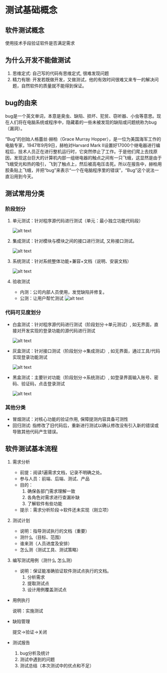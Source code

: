 # 测试基础概念

## 软件测试概念

使用技术手段验证软件是否满足需求

## 为什么开发不能做测试

1. 思维定式: 自己写的代码有思维定式, 很难发现问题 
2. 精力有限: 开发若既做开发，又做测试，他的有效时间很难又来专一的解决问题，自然软件的质量就不能得到保证。

## bug的由来

bug是一个英文单词，本意是臭虫、缺陷、损坏、犯贫、窃听器、小虫等意思。现在人们将在电脑系统或程序中，隐藏着的一些未被发现的缺陷或问题统称为bug（漏洞）。

“Bug”的创始人格蕾丝·赫柏（Grace Murray Hopper），是一位为美国海军工作的电脑专家，1947年9月9日，赫柏对Harvard Mark II设置好17000个继电器进行编程后，技术人员正在进行整机运行时，它突然停止了工作。于是他们爬上去找原因，发现这台巨大的计算机内部一组继电器的触点之间有一只飞蛾，这显然是由于飞蛾受光和热的吸引，飞到了触点上，然后被高电压击死。所以在报告中，赫柏用胶条贴上飞蛾，并把“bug”来表示“一个在电脑程序里的错误”，“Bug”这个说法一直沿用到今天。

## 测试常用分类

### 阶段划分

1. 单元测试：针对程序源代码进行测试（单元：最小独立功能代码段）

    ![alt text](测试基础概念/单元测试.png)

2. 集成测试：针对模块与模块之间的接口进行测试, 又称接口测试。

    ![alt text](测试基础概念/集成测试.png)

3. 系统测试：针对系统整体功能+兼容+文档（说明、安装文档）

    ![alt text](测试基础概念/系统测试.png)

4. 验收测试
    - 内测：公司内部人员使用，发觉缺陷并修复。
    - 公测：让用户帮忙测试
    ![alt text](测试基础概念/验收测试.png)

### 代码可见度划分

- 白盒测试：针对程序源代码进行测试（阶段划分->单元测试）, 如无界面，直接对开发实现的登录功能的源代码进行测试

    ![alt text](测试基础概念/白盒测试.png)

- 灰盒测试：针对接口测试（阶段划分->集成测试）, 如无界面，通过工具/代码实现登录功能测试

    ![alt text](测试基础概念/灰盒测试.png)

- 黑盒测试：主要针对功能（阶段划分->系统测试）, 如登录界面输入账号、密码、验证码，点击登录测试

    ![alt text](测试基础概念/黑盒测试.png)

### 其他分类

- 冒烟测试：对核心功能的验证作用, 保障提测内容具备可测性
- 回归测试: 指修改了旧代码后，重新进行测试以确认修改没有引入新的错误或导致其他代码产生错误。

## 软件测试基本流程

1. 需求分析

    - 前提：阅读1遍需求文档，记录不明确之处。
    - 参与人员：前端、后端、测试、产品
    - 目的：
        1. 确保各部门需求理解一致
        2. 各角色对需求进行查漏补缺
        3. 了解软件有些功能
    - 提示：需求分析阶段->软件还未实现（刚立项）

2. 测试计划

    - 说明：指导测试执行的文档（重要）
    - 测什么（目标、范围）
    - 谁来测（人员进度及安排）
    - 怎么测（测试工具、测试策略）
  
3. 编写测试用例（测什么 怎么测）

    - 说明：保证能准确验证软件测试点执行的文档。
        1. 分析需求
        2. 提取测试点
        3. 设计用例覆盖测试点

- 用例执行

    说明：实施测试

- 缺陷管理

    提交->验证->关闭

- 测试报告

  1. bug分析及统计
  2. 测试中遇到的问题
  3. 测试总结（本次测试中的优点和不足）


